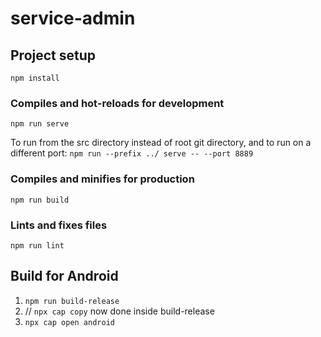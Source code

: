 # service-admin

## Project setup
```
npm install
```

### Compiles and hot-reloads for development
```
npm run serve
```

To run from the src directory instead of root git directory, and to run on a different port:
`npm run --prefix ../ serve -- --port 8889`

### Compiles and minifies for production
```
npm run build
```

### Lints and fixes files
```
npm run lint
```

## Build for Android
1. `npm run build-release`
1. // `npx cap copy` now done inside build-release
1. `npx cap open android`
